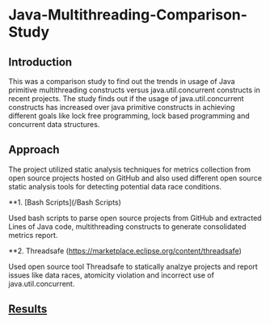# Java-Multithreading-Comparison-Study

## Introduction
This was a comparison study to find out the trends in usage of  Java primitive multithreading constructs versus java.util.concurrent constructs in recent projects. The study finds out if the usage of java.util.concurrent constructs has increased over java primitive constructs in achieving different goals like lock free programming, lock based programming and concurrent data structures.

## Approach
The project utilized static analysis techniques for metrics collection from open source projects hosted on GitHub and also used different open source static analysis tools for detecting potential data race conditions.

**1. [Bash Scripts](/Bash Scripts)

Used bash scripts to parse open source projects from GitHub and extracted Lines of Java code, multithreading constructs to generate consolidated metrics report.

**2. Threadsafe (https://marketplace.eclipse.org/content/threadsafe)

Used open source tool Threadsafe to statically analzye projects and report issues like data races, atomicity violation and incorrect use of java.util.concurrent.

## [Results](/Results)






